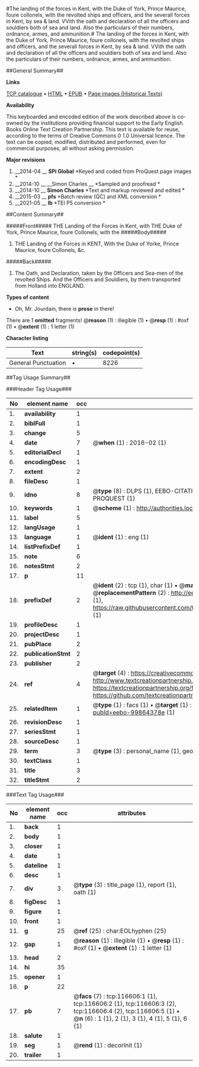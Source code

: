 #The landing of the forces in Kent, with the Duke of York, Prince Maurice, foure collonels, with the revolted ships and officers, and the severall forces in Kent, by sea & land. VVith the oath and declaration of all the officers and souldiers both of sea and land. Also the particulars of their numbers, ordnance, armes, and ammunition.#
The landing of the forces in Kent, with the Duke of York, Prince Maurice, foure collonels, with the revolted ships and officers, and the severall forces in Kent, by sea & land. VVith the oath and declaration of all the officers and souldiers both of sea and land. Also the particulars of their numbers, ordnance, armes, and ammunition.

##General Summary##

**Links**

[TCP catalogue](http://www.ota.ox.ac.uk/tcp/)  • 
[HTML](http://tei.it.ox.ac.uk/tcp/Texts-HTML/free/A88/A88604.html)  • 
[EPUB](http://tei.it.ox.ac.uk/tcp/Texts-EPUB/free/A88/A88604.epub) • 
[Page images (Historical Texts)](https://historicaltexts.jisc.ac.uk/eebo-99864378e)

**Availability**

This keyboarded and encoded edition of the work described above is co-owned by the
    institutions providing financial support to the Early English Books Online Text Creation
    Partnership. This text is available for reuse, according to the terms of  Creative Commons 0 1.0 Universal
    licence. The text can be copied, modified, distributed and performed, even for commercial
    purposes, all without asking permission.

**Major revisions**

1. __2014-04 __ __SPi Global__ *Keyed and coded from ProQuest page images *
1. __2014-10 __ __Simon Charles __ *Sampled and proofread *
1. __2014-10 __ __Simon Charles__ *Text and markup reviewed and edited *
1. __2015-03 __ __pfs__ *Batch review (QC) and XML conversion *
1. __2021-05 __ __lb__ *TEI P5 conversion *

##Content Summary##

#####Front#####
THE Landing of the Forces in Kent, with THE Duke of York, Prince Maurice, foure Collonels, with the 
#####Body#####

1. THE Landing of the Forces in KENT, With the Duke of Yorke, Prince Maurice, foure Collonels, &c.

#####Back#####

1. The Oath, and Declaration, taken by the Officers and Sea-men of the revolted Ships. And the Officers and Souldiers, by them transported from Holland into ENGLAND.

**Types of content**

  * Oh, Mr. Jourdain, there is **prose** in there!

There are 1 **omitted** fragments! 
 @__reason__ (1) : illegible (1)  •  @__resp__ (1) : #oxf (1)  •  @__extent__ (1) : 1 letter (1)

**Character listing**


|Text|string(s)|codepoint(s)|
|---|---|---|
|General Punctuation|•|8226|

##Tag Usage Summary##

###Header Tag Usage###

|No|element name|occ|attributes|
|---|---|---|---|
|1.|__availability__|1||
|2.|__biblFull__|1||
|3.|__change__|5||
|4.|__date__|7| @__when__ (1) : 2016-02 (1)|
|5.|__editorialDecl__|1||
|6.|__encodingDesc__|1||
|7.|__extent__|2||
|8.|__fileDesc__|1||
|9.|__idno__|8| @__type__ (8) : DLPS (1), EEBO-CITATION (1), VID (1), EEBO-PROQUEST (1), STC (3), PROQUEST (1)|
|10.|__keywords__|1| @__scheme__ (1) : http://authorities.loc.gov/ (1)|
|11.|__label__|5||
|12.|__langUsage__|1||
|13.|__language__|1| @__ident__ (1) : eng (1)|
|14.|__listPrefixDef__|1||
|15.|__note__|6||
|16.|__notesStmt__|2||
|17.|__p__|11||
|18.|__prefixDef__|2| @__ident__ (2) : tcp (1), char (1)  •  @__matchPattern__ (2) : ([0-9\-]+):([0-9IVX]+) (1), (.+) (1)  •  @__replacementPattern__ (2) : http://eebo.chadwyck.com/downloadtiff?vid=$1&page=$2 (1), https://raw.githubusercontent.com/textcreationpartnership/Texts/master/tcpchars.xml#$1 (1)|
|19.|__profileDesc__|1||
|20.|__projectDesc__|1||
|21.|__pubPlace__|2||
|22.|__publicationStmt__|2||
|23.|__publisher__|2||
|24.|__ref__|4| @__target__ (4) : https://creativecommons.org/publicdomain/zero/1.0/ (1), http://www.textcreationpartnership.org/docs/. (1), https://textcreationpartnership.org/faq/#faq05 (1), https://github.com/textcreationpartnership (1)|
|25.|__relatedItem__|1| @__type__ (1) : facs (1)  •  @__target__ (1) : https://data.historicaltexts.jisc.ac.uk/view?pubId=eebo-99864378e (1)|
|26.|__revisionDesc__|1||
|27.|__seriesStmt__|1||
|28.|__sourceDesc__|1||
|29.|__term__|3| @__type__ (3) : personal_name (1), geographic_name (2)|
|30.|__textClass__|1||
|31.|__title__|3||
|32.|__titleStmt__|2||


###Text Tag Usage###

|No|element name|occ|attributes|
|---|---|---|---|
|1.|__back__|1||
|2.|__body__|1||
|3.|__closer__|1||
|4.|__date__|1||
|5.|__dateline__|1||
|6.|__desc__|1||
|7.|__div__|3| @__type__ (3) : title_page (1), report (1), oath (1)|
|8.|__figDesc__|1||
|9.|__figure__|1||
|10.|__front__|1||
|11.|__g__|25| @__ref__ (25) : char:EOLhyphen (25)|
|12.|__gap__|1| @__reason__ (1) : illegible (1)  •  @__resp__ (1) : #oxf (1)  •  @__extent__ (1) : 1 letter (1)|
|13.|__head__|2||
|14.|__hi__|35||
|15.|__opener__|1||
|16.|__p__|22||
|17.|__pb__|7| @__facs__ (7) : tcp:116606:1 (1), tcp:116606:2 (1), tcp:116606:3 (2), tcp:116606:4 (2), tcp:116606:5 (1)  •  @__n__ (6) : 1 (1), 2 (1), 3 (1), 4 (1), 5 (1), 6 (1)|
|18.|__salute__|1||
|19.|__seg__|1| @__rend__ (1) : decorInit (1)|
|20.|__trailer__|1||

